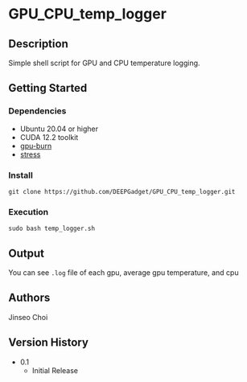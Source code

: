# GPU_CPU_temp_logger

## Description
Simple shell script for GPU and CPU temperature logging.

## Getting Started

### Dependencies

* Ubuntu 20.04 or higher
* CUDA 12.2 toolkit
* [gpu-burn](https://github.com/wilicc/gpu-burn)
* [stress](https://howtoinstall.co/package/stress)

### Install
```
git clone https://github.com/DEEPGadget/GPU_CPU_temp_logger.git
```

### Execution
```
sudo bash temp_logger.sh
```

## Output
You can see ```.log``` file of each gpu, average gpu temperature, and cpu 

## Authors

Jinseo Choi


## Version History

* 0.1
    * Initial Release
